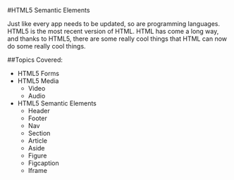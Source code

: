 #HTML5 Semantic Elements

Just like every app needs to be updated, so are programming languages. HTML5 is the most recent version of HTML. HTML has come a long way, and thanks to HTML5, there are some really cool things that HTML can now do some really cool things.

##Topics Covered:

+ HTML5 Forms
+ HTML5 Media
  + Video
  + Audio
+ HTML5 Semantic Elements
  + Header
  + Footer
  + Nav
  + Section
  + Article
  + Aside
  + Figure
  + Figcaption
  + Iframe